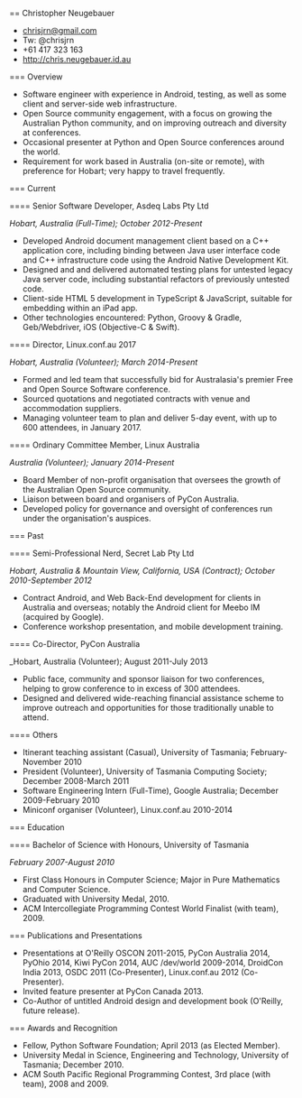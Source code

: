 == Christopher Neugebauer

* chrisjrn@gmail.com
* Tw: @chrisjrn
* +61 417 323 163
* http://chris.neugebauer.id.au

=== Overview

* Software engineer with experience in Android, testing, as well as some client and server-side web infrastructure.
* Open Source community engagement, with a focus on growing the Australian Python community, and on improving outreach and diversity at conferences.
* Occasional presenter at Python and Open Source conferences around the world.
* Requirement for work based in Australia (on-site or remote), with preference for Hobart; very happy to travel frequently.


=== Current

==== Senior Software Developer, Asdeq Labs Pty Ltd

_Hobart, Australia (Full-Time); October 2012-Present_

* Developed Android document management client based on a C++ application core, including binding between Java user interface code and C++ infrastructure code using the Android Native Development Kit.
* Designed and and delivered automated testing plans for untested legacy Java server code, including substantial refactors of previously untested code.
* Client-side HTML 5 development in TypeScript & JavaScript, suitable for embedding within an iPad app.
* Other technologies encountered: Python, Groovy & Gradle, Geb/Webdriver, iOS (Objective-C & Swift).


==== Director, Linux.conf.au 2017

_Hobart, Australia (Volunteer); March 2014-Present_

* Formed and led team that successfully bid for Australasia's premier Free and Open Source Software conference.
* Sourced quotations and negotiated contracts with venue and accommodation suppliers.
* Managing volunteer team to plan and deliver 5-day event, with up to 600 attendees, in January 2017.


==== Ordinary Committee Member, Linux Australia

_Australia (Volunteer); January 2014-Present_

* Board Member of non-profit organisation that oversees the growth of the Australian Open Source community.
* Liaison between board and organisers of PyCon Australia.
* Developed policy for governance and oversight of conferences run under the organisation's auspices.


=== Past

==== Semi-Professional Nerd, Secret Lab Pty Ltd

_Hobart, Australia & Mountain View, California, USA (Contract); October 2010-September 2012_

* Contract Android, and Web Back-End development for clients in Australia and overseas; notably the Android client for Meebo IM (acquired by Google).
* Conference workshop presentation, and mobile development training.


==== Co-Director, PyCon Australia

_Hobart, Australia (Volunteer); August 2011-July 2013

* Public face, community and sponsor liaison for two conferences, helping to grow conference to in excess of 300 attendees.
* Designed and delivered wide-reaching financial assistance scheme to improve outreach and opportunities for those traditionally unable to attend.


==== Others

* Itinerant teaching assistant (Casual), University of Tasmania; February-November 2010
* President (Volunteer), University of Tasmania Computing Society; December 2008-March 2011
* Software Engineering Intern (Full-Time), Google Australia; December 2009-February 2010
* Miniconf organiser (Volunteer), Linux.conf.au 2010-2014


=== Education

==== Bachelor of Science with Honours, University of Tasmania

_February 2007-August 2010_

* First Class Honours in Computer Science; Major in Pure Mathematics and Computer Science.
* Graduated with University Medal, 2010.
* ACM Intercollegiate Programming Contest World Finalist (with team), 2009.


=== Publications and Presentations

* Presentations at O'Reilly OSCON 2011-2015, PyCon Australia 2014, PyOhio 2014, Kiwi PyCon 2014, AUC /dev/world 2009-2014, DroidCon India 2013, OSDC 2011 (Co-Presenter), Linux.conf.au 2012 (Co-Presenter).
* Invited feature presenter at PyCon Canada 2013.
* Co-Author of untitled Android design and development book (O'Reilly, future release).


=== Awards and Recognition

* Fellow, Python Software Foundation; April 2013 (as Elected Member).
* University Medal in Science, Engineering and Technology, University of Tasmania; December 2010.
* ACM South Pacific Regional Programming Contest, 3rd place (with team), 2008 and 2009.
